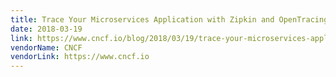 ```yaml
---
title: Trace Your Microservices Application with Zipkin and OpenTracing
date: 2018-03-19
link: https://www.cncf.io/blog/2018/03/19/trace-your-microservices-application-with-zipkin-and-opentracing/
vendorName: CNCF
vendorLink: https://www.cncf.io
---
```

